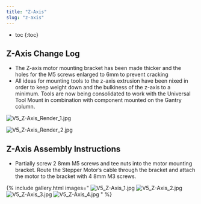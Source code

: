 ```yaml
---
title: "Z-Axis"
slug: "z-axis"
---
```


* toc
{:toc}

## Z-Axis Change Log
  * The Z-axis motor mounting bracket has been made thicker and the holes for the M5 screws enlarged to 6mm to prevent cracking
  * All ideas for mounting tools to the z-axis extrusion have been nixed in order to keep weight down and the bulkiness of the z-axis to a minimum. Tools are now being consolidated to work with the Universal Tool Mount in combination with component mounted on the Gantry column.

![V5_Z-Axis_Render_1.jpg](_images/Axis_Render_1.jpg)



![V5_Z-Axis_Render_2.jpg](_images/Axis_Render_2.jpg)

## Z-Axis Assembly Instructions
  * Partially screw 2 8mm M5 screws and tee nuts into the motor mounting bracket. Route the Stepper Motor’s cable through the bracket and attach the motor to the bracket with 4 8mm M3 screws.

{% include gallery.html images="
![V5_Z-Axis_1.jpg](_images/Axis_1.jpg)
![V5_Z-Axis_2.jpg](_images/Axis_2.jpg)
![V5_Z-Axis_3.jpg](_images/Axis_3.jpg)
![V5_Z-Axis_4.jpg](_images/Axis_4.jpg)
" %}

